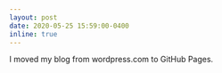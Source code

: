 ```yaml
---
layout: post
date: 2020-05-25 15:59:00-0400
inline: true
---
```


I moved my blog from wordpress.com to GitHub Pages. 
